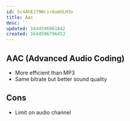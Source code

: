 ```yaml
---
id: Sc4AhEJ79WcirAumULH3v
title: Aac
desc: ''
updated: 1644596961842
created: 1644596796453
---
```

## AAC (Advanced Audio Coding)
* More efficient than MP3
* Same bitrate but better sound quality

## Cons
* Limit on audio channel
